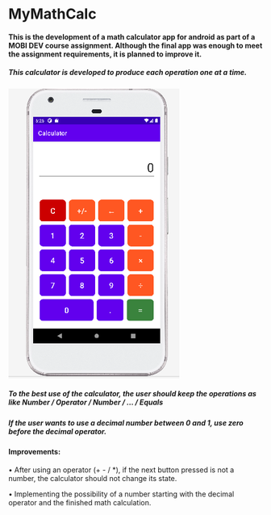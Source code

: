 # MyMathCalc
#### This is the development of a math calculator app for android as part of a MOBI DEV course assignment. Although the final app was enough to meet the assignment requirements, it is planned to improve it.
##### This calculator is developed to produce each operation one at a time.

![calcimage](https://github.com/renatalcrd/MyMathCalc/blob/master/calc.PNG)





##### To the best use of the calculator, the user should keep the operations as like Number / Operator / Number / … / Equals
##### If the user wants to use a decimal number between 0 and 1, use zero before the decimal operator.

#### Improvements:

•	After using an operator (+ - / *), if the next button pressed is not a number, the calculator should not change its state.

•	Implementing the possibility of a number starting with the decimal operator and the finished math calculation. 

